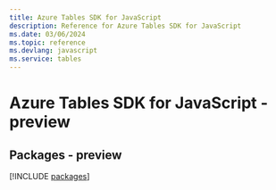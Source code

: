 ```yaml
---
title: Azure Tables SDK for JavaScript
description: Reference for Azure Tables SDK for JavaScript
ms.date: 03/06/2024
ms.topic: reference
ms.devlang: javascript
ms.service: tables
---
```

# Azure Tables SDK for JavaScript - preview
## Packages - preview
[!INCLUDE [packages](tables-index.md)]